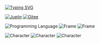 [![Typing SVG](https://readme-typing-svg.demolab.com?font=Fira+Code&weight=700&size=24&pause=1000&color=EC6718&vCenter=true&random=false&width=600&lines=Welcome+to+the+world+of+Doudou%F0%9F%8E%89%F0%9F%8E%89%F0%9F%8E%89%EF%BC%81)](https://git.io/typing-svg)

<div algin="center">

  [![Juejin](https://img.shields.io/badge/%E6%8E%98%E9%87%91-doudou_sir-blue)](https://juejin.cn/user/442481839964776)
  [![Gitee](https://img.shields.io/badge/Gitee-%E9%80%97%E9%80%97-blue)](https://gitee.com/tease-not-bald)

</div>

<div algin="center">
  
  ![Programming Language](https://img.shields.io/badge/Programme-javascript%20typescript-green)
  ![Frame](https://img.shields.io/badge/Frame-react%20vue%20express%20nestjs-green)
  ![Frame](https://img.shields.io/badge/Frame-element%20vant%20antd-green)

</div>

<div algin="center">
  
  ![Character](https://img.shields.io/badge/%E5%A4%A9%E7%94%9F-%E7%A4%BE%E4%BC%9A%E7%89%9B-%23EC6818)
  ![Character](https://img.shields.io/badge/%E5%AD%A6%E4%B9%A0-%E8%8F%9C%E9%B8%9F-%23EC6818)
  ![Character](https://img.shields.io/badge/%E7%88%B1%E5%A5%BD-%E6%A0%B7%E6%A0%B7%E9%83%BD%E7%88%B1-%23EC6818)

</div>
